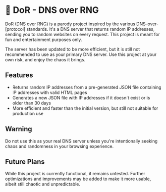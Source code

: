 # 🔗 DoR - DNS over RNG

DoR (DNS over RNG) is a parody project inspired by the various DNS-over-[protocol] standards. It's a DNS server that returns random IP addresses, sending you to random websites on every request. This project is meant for fun and entertainment purposes only.

The server has been updated to be more efficient, but it is still not recommended to use as your primary DNS server. Use this project at your own risk, and enjoy the chaos it brings.

## Features

- Returns random IP addresses from a pre-generated JSON file containing IP addresses with valid HTML pages
- Generates a new JSON file with IP addresses if it doesn't exist or is older than 30 days
- More efficient and faster than the initial version, but still not suitable for production use

## Warning

Do not use this as your real DNS server unless you're intentionally seeking chaos and randomness in your browsing experience.

## Future Plans

While this project is currently functional, it remains untested. Further optimizations and improvements may be added to make it more usable, albeit still chaotic and unpredictable.
